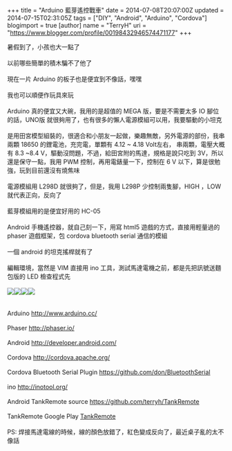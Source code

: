 +++
title = "Arduino 藍芽遙控戰車"
date = 2014-07-08T20:07:00Z
updated = 2014-07-15T02:31:05Z
tags = ["DIY", "Android", "Arduino", "Cordova"]
blogimport = true 
[author]
	name = "TerryH"
	uri = "https://www.blogger.com/profile/00198432946574471177"
+++

暑假到了，小孩也大一點了<br /><br />以前哪些簡單的積木騙不了他了<br /><br />現在一片 Arduino 的板子也是便宜到不像話，嘿嘿<br /><br />我也可以順便作玩具來玩<br /><br />Arduino 真的便宜又大碗，我用的是超值的 MEGA 版，要是不需要太多 IO 腳位的話，UNO版 就很夠用了，也有很多的懶人電源模組可以用，我要驅動的小坦克<br /><br />是用田宮模型組裝的，很適合和小朋友一起做，樂趣無敵，另外電源的部份，我串兩顆 18650 的鋰電池，充完電，單顆有 4.12 ~ 4.18 Volt左右， 串兩顆，電壓大概有 8.3 ~8.4 V，驅動沒問題，不過，給田宮附的馬達，規格是說只吃到 3V，所以還是保守一點，我用 PWM 控制，再用電錶量一下，控制在 6 V 以下，算是很勉強，玩到目前還沒有燒焦味<br /><br />電源模組用 L298D 就很夠了，但是，我用 L298P 少控制兩隻腳，HIGH ，LOW 就代表正向，反向了<br /><br />藍芽模組用的是便宜好用的 HC-05 <br /><br />Android 手機遙控器，就自己刻一下，用寫 html5 遊戲的方式，直接用輕量過的 phaser 遊戲框架，包 cordova bluetooth serial 通信的模組<br /><br />一個 android 的坦克搖桿就有了<br /><br />編輯環境，當然是 VIM 直接用 ino 工具，測試馬達電機之前，都是先把訊號送麵包版的 LED 檢查程式先<br /><br /><a href="http://2.bp.blogspot.com/-RmQguZ-j8Ps/U7yep1fPFyI/AAAAAAAABsg/eFyem--cq4M/s1600/20140706_160926.jpg" imageanchor="1" ><img border="0" src="http://2.bp.blogspot.com/-RmQguZ-j8Ps/U7yep1fPFyI/AAAAAAAABsg/eFyem--cq4M/s640/20140706_160926.jpg" /></a><a href="http://4.bp.blogspot.com/-KNkJjOXveTw/U7yew2pQiHI/AAAAAAAABso/K08PXlBwvWo/s1600/20140706_160830.jpg" imageanchor="1" ><img border="0" src="http://4.bp.blogspot.com/-KNkJjOXveTw/U7yew2pQiHI/AAAAAAAABso/K08PXlBwvWo/s640/20140706_160830.jpg" /></a><a href="http://4.bp.blogspot.com/-imTCeRaG4i0/U7ye2fYmTOI/AAAAAAAABsw/9iRBXNSAooE/s1600/20140706_160806.jpg" imageanchor="1" ><img border="0" src="http://4.bp.blogspot.com/-imTCeRaG4i0/U7ye2fYmTOI/AAAAAAAABsw/9iRBXNSAooE/s640/20140706_160806.jpg" /></a><a href="http://3.bp.blogspot.com/-NhAzQFmd_VY/U7yj1zcGFLI/AAAAAAAABtA/ShIXc0kW3QM/s1600/Screenshot_2014-07-09-10-05-49.png" imageanchor="1" ><img border="0" src="http://3.bp.blogspot.com/-NhAzQFmd_VY/U7yj1zcGFLI/AAAAAAAABtA/ShIXc0kW3QM/s640/Screenshot_2014-07-09-10-05-49.png" /></a><br /><br /><br />Arduino <a href="http://www.arduino.cc/">http://www.arduino.cc/</a><br /><br />Phaser <a href="http://phaser.io/">http://phaser.io/</a><br /><br />Android <a href="http://developer.android.com/">http://developer.android.com/</a><br /><br />Cordova <a href="http://cordova.apache.org/">http://cordova.apache.org/</a><br /><br />Cordova Bluetooth Serial Plugin <a href="https://github.com/don/BluetoothSerial">https://github.com/don/BluetoothSerial</a><br /><br />ino <a href="http://inotool.org/">http://inotool.org/</a><br /><br />Android TankRemote source <a href=" https://github.com/terryh/TankRemote">https://github.com/terryh/TankRemote</a><br /><br />TankRemote Google Play <a href="https://play.google.com/store/apps/details?id=com.upassing.tankremote">TankRemote</a><br /><br />PS: 焊接馬達電線的時候，線的顏色放錯了，紅色變成反向了，最近桌子亂的太不像話
